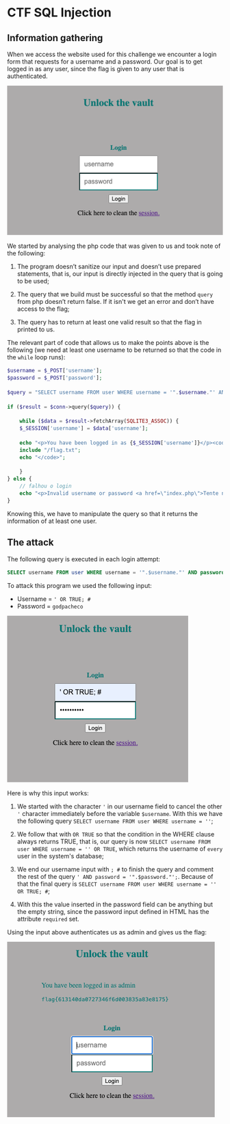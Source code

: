 # CTF SQL Injection

## Information gathering

When we access the website used for this challenge we encounter a login form that requests for a username and a password. Our goal is to get logged in as any user, since the flag is given to any user that is authenticated.

![login-form](img/login_form.png)

We started by analysing the php code that was given to us and took note of the following:

1. The program doesn’t sanitize our input and doesn’t use prepared statements, that is, our input is directly injected in the query that is going to be used;

2. The query that we build must be successful so that the method `query` from php doesn’t return false. If it isn't we get an error and don’t have access to the flag;

3. The query has to return at least one valid result so that the flag in printed to us.

The relevant part of code that allows us to make the points above is the following (we need at least one username to be returned so that the code in the `while` loop runs):

```php
$username = $_POST['username'];
$password = $_POST['password'];

$query = "SELECT username FROM user WHERE username = '".$username."' AND password = '".$password."'";
                        
if ($result = $conn->query($query)) {
                    
    while ($data = $result->fetchArray(SQLITE3_ASSOC)) {
    $_SESSION['username'] = $data['username'];

    echo "<p>You have been logged in as {$_SESSION['username']}</p><code>";
    include "/flag.txt";
    echo "</code>";

    }
} else {            
    // falhou o login
    echo "<p>Invalid username or password <a href=\"index.php\">Tente novamente</a></p>";
}
```

Knowing this, we have to manipulate the query so that it returns the information of at least one user.

## The attack

The following query is executed in each login attempt:

```sql
SELECT username FROM user WHERE username = '".$username."' AND password = '".$password."';
```

To attack this program we used the following input:

- Username = `' OR TRUE; #`
- Password = `godpacheco`

![input](img/input.png)

Here is why this input works:

1. We started with the character `'` in our username field to cancel the other `'` character immediately before the variable `$username`. With this we have the following query `SELECT username FROM user WHERE username = ''`;

2. We follow that with `OR TRUE` so that the condition in the WHERE clause always returns TRUE, that is, our query is now `SELECT username FROM user WHERE username = '' OR TRUE`, which returns the username of `every` user in the system's database;

3. We end our username input with `; #` to finish the query and comment the rest of the query `' AND password = '".$password."';`. Because of that the final query is `SELECT username FROM user WHERE username = '' OR TRUE; #`;

4. With this the value inserted in the password field can be anything but the empty string, since the password input defined in HTML has the attribute `required` set.

Using the input above authenticates us as admin and gives us the flag:

![sqli_flag](img/sqli_flag.png)